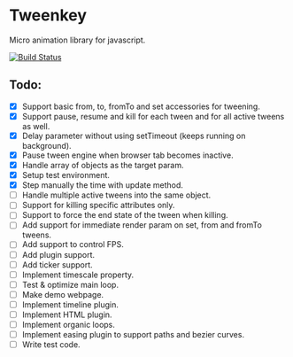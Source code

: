 # Tweenkey
Micro animation library for javascript.

[![Build Status](https://travis-ci.org/radixzz/Tweenkey.svg?branch=master)](https://travis-ci.org/radixzz/Tweenkey)

## Todo:
- [x] Support basic from, to, fromTo and set accessories for tweening.
- [x] Support pause, resume and kill for each tween and for all active tweens as well.
- [x] Delay parameter without using setTimeout (keeps running on background).
- [x] Pause tween engine when browser tab becomes inactive.
- [x] Handle array of objects as the target param.
- [x] Setup test environment.
- [x] Step manually the time with update method.
- [ ] Handle multiple active tweens into the same object.
- [ ] Support for killing specific attributes only.
- [ ] Support to force the end state of the tween when killing.
- [ ] Add support for immediate render param on set, from and fromTo tweens.
- [ ] Add support to control FPS.
- [ ] Add plugin support.
- [ ] Add ticker support.
- [ ] Implement timescale property.
- [ ] Test & optimize main loop.
- [ ] Make demo webpage.
- [ ] Implement timeline plugin.
- [ ] Implement HTML plugin.
- [ ] Implement organic loops.
- [ ] Implement easing plugin to support paths and bezier curves.
- [ ] Write test code.